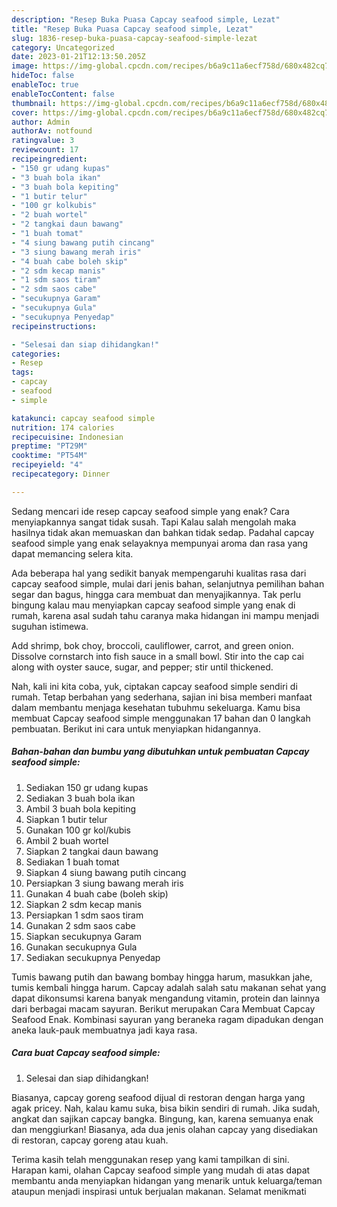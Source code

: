 ```yaml
---
description: "Resep Buka Puasa Capcay seafood simple, Lezat"
title: "Resep Buka Puasa Capcay seafood simple, Lezat"
slug: 1836-resep-buka-puasa-capcay-seafood-simple-lezat
category: Uncategorized
date: 2023-01-21T12:13:50.205Z
image: https://img-global.cpcdn.com/recipes/b6a9c11a6ecf758d/680x482cq70/capcay-seafood-simple-foto-resep-utama.jpg
hideToc: false
enableToc: true
enableTocContent: false
thumbnail: https://img-global.cpcdn.com/recipes/b6a9c11a6ecf758d/680x482cq70/capcay-seafood-simple-foto-resep-utama.jpg
cover: https://img-global.cpcdn.com/recipes/b6a9c11a6ecf758d/680x482cq70/capcay-seafood-simple-foto-resep-utama.jpg
author: Admin
authorAv: notfound
ratingvalue: 3
reviewcount: 17
recipeingredient:
- "150 gr udang kupas"
- "3 buah bola ikan"
- "3 buah bola kepiting"
- "1 butir telur"
- "100 gr kolkubis"
- "2 buah wortel"
- "2 tangkai daun bawang"
- "1 buah tomat"
- "4 siung bawang putih cincang"
- "3 siung bawang merah iris"
- "4 buah cabe boleh skip"
- "2 sdm kecap manis"
- "1 sdm saos tiram"
- "2 sdm saos cabe"
- "secukupnya Garam"
- "secukupnya Gula"
- "secukupnya Penyedap"
recipeinstructions:

- "Selesai dan siap dihidangkan!"
categories:
- Resep
tags:
- capcay
- seafood
- simple

katakunci: capcay seafood simple 
nutrition: 174 calories
recipecuisine: Indonesian
preptime: "PT29M"
cooktime: "PT54M"
recipeyield: "4"
recipecategory: Dinner

---
```



Sedang mencari ide resep capcay seafood simple yang enak? Cara menyiapkannya sangat tidak susah. Tapi Kalau salah mengolah maka hasilnya tidak akan memuaskan dan bahkan tidak sedap. Padahal capcay seafood simple yang enak selayaknya mempunyai aroma dan rasa yang dapat memancing selera kita.


Ada beberapa hal yang sedikit banyak mempengaruhi kualitas rasa dari capcay seafood simple, mulai dari jenis bahan, selanjutnya pemilihan bahan segar dan bagus, hingga cara membuat dan menyajikannya. Tak perlu bingung kalau mau menyiapkan capcay seafood simple yang enak di rumah, karena asal sudah tahu caranya maka hidangan ini mampu menjadi suguhan istimewa.

Add shrimp, bok choy, broccoli, cauliflower, carrot, and green onion. Dissolve cornstarch into fish sauce in a small bowl. Stir into the cap cai along with oyster sauce, sugar, and pepper; stir until thickened.


Nah, kali ini kita coba, yuk, ciptakan capcay seafood simple sendiri di rumah. Tetap berbahan yang sederhana, sajian ini bisa memberi manfaat dalam membantu menjaga kesehatan tubuhmu sekeluarga. Kamu bisa membuat Capcay seafood simple menggunakan 17 bahan dan 0 langkah pembuatan. Berikut ini cara untuk menyiapkan hidangannya.

<!--inarticleads1-->

##### Bahan-bahan dan bumbu yang dibutuhkan untuk pembuatan Capcay seafood simple:

1. Sediakan 150 gr udang kupas
1. Sediakan 3 buah bola ikan
1. Ambil 3 buah bola kepiting
1. Siapkan 1 butir telur
1. Gunakan 100 gr kol/kubis
1. Ambil 2 buah wortel
1. Siapkan 2 tangkai daun bawang
1. Sediakan 1 buah tomat
1. Siapkan 4 siung bawang putih cincang
1. Persiapkan 3 siung bawang merah iris
1. Gunakan 4 buah cabe (boleh skip)
1. Siapkan 2 sdm kecap manis
1. Persiapkan 1 sdm saos tiram
1. Gunakan 2 sdm saos cabe
1. Siapkan secukupnya Garam
1. Gunakan secukupnya Gula
1. Sediakan secukupnya Penyedap


Tumis bawang putih dan bawang bombay hingga harum, masukkan jahe, tumis kembali hingga harum. Capcay adalah salah satu makanan sehat yang dapat dikonsumsi karena banyak mengandung vitamin, protein dan lainnya dari berbagai macam sayuran. Berikut merupakan Cara Membuat Capcay Seafood Enak. Kombinasi sayuran yang beraneka ragam dipadukan dengan aneka lauk-pauk membuatnya jadi kaya rasa. 

<!--inarticleads2-->

##### Cara buat Capcay seafood simple:


1. Selesai dan siap dihidangkan!

Biasanya, capcay goreng seafood dijual di restoran dengan harga yang agak pricey. Nah, kalau kamu suka, bisa bikin sendiri di rumah. Jika sudah, angkat dan sajikan capcay bangka. Bingung, kan, karena semuanya enak dan menggiurkan! Biasanya, ada dua jenis olahan capcay yang disediakan di restoran, capcay goreng atau kuah. 

Terima kasih telah menggunakan resep yang kami tampilkan di sini. Harapan kami, olahan Capcay seafood simple yang mudah di atas dapat membantu anda menyiapkan hidangan yang menarik untuk keluarga/teman ataupun menjadi inspirasi untuk berjualan makanan. Selamat menikmati
